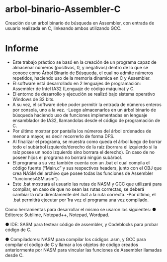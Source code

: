 # arbol-binario-Assembler-C
Creación de un árbol binario de búsqueda en Assembler, con entrada de usuario realizada en C, linkeando ambos utilizando GCC.

# Informe
- Este trabajo práctico se basó en la creación de un programa capaz de almacenar números (positivos, 0, y negativos) dentro de lo que se conoce como Árbol Binario de Búsqueda, el cual no admite números repetidos, haciendo uso de la memoria dinamica en C y Assembler.
- El software está desarrollado en 2 lenguajes de programación: Assembler de Intel IA32 (Lenguaje de código máquina) y C. 
- El entorno de desarrollo y ejecución se realizó bajo sistema operativo Windows de 32 bits.
- A su vez, el software debe poder permitir la entrada de números enteros por consola, uno a la vez. 
-Luego almacenarlos en un árbol binario de búsqueda haciendo uso de funciones implementadas en lenguaje ensamblador de IA32, llamandolas desde el código de programación de C. 
- Por último mostrar por pantalla los números del árbol ordenados de menor a mayor, es decir recorrerlo de forma DFS.
- Al finalizar el programa, se muestra como queda el árbol luego de borrar todo el subárbol izquierdo/derecho de la raíz (borrara el izquierdo si la raíz posee un nodo izquierdo sino borrara el derecho). En caso de no poseer hijos el programa no borrará ningún subárbol.
- El programa a su vez también cuenta con un .bat el cual compila el código fuente (“Main.c” y sus respectivos headers, junto con el OBJ que crea NASM del archivo que posee todas las funciones de Assembler “funcionesASM.asm”). 
- Este .bat mostrará al usuario las rutas de NASM y GCC que utilizará para compilar, en caso de que no sean las rutas correctas, se deberá cambiar la ruta directamente del .bat a la ruta correcta.
-Por último, el .bat permitirá ejecutar por 1ra vez el programa una vez compilado.

Como herramientas para desarrollar el mismo se usaron los siguientes:
●	Editores: Sublime, Notepad++, Notepad, Wordpad.

●	IDE: SASM para testear código de assembler, y Codeblocks para probar código de C.

●	Compiladores: NASM para compilar los códigos .asm, y GCC para compilar el código de C y llamar a los objetos de código creados anteriormente por NASM para vincular las funciones de Assembler llamadas desde C.
